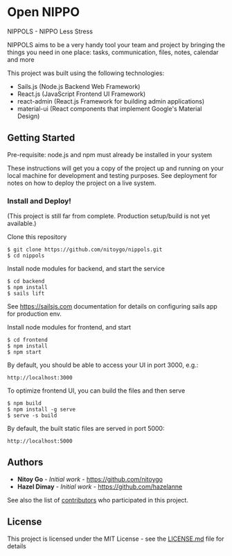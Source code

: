 # Open NIPPO

NIPPOLS - NIPPO Less Stress

NIPPOLS aims to be a very handy tool your team and project by bringing the things you need in one place: 
tasks, communication, files, notes, calendar and more

This project was built using the following technologies:
 - Sails.js (Node.js Backend Web Framework)
 - React.js (JavaScript Frontend UI Framework)
 - react-admin (React.js Framework for building admin applications)
 - material-ui (React components that implement Google's Material Design)

## Getting Started

Pre-requisite: node.js and npm must already be installed in your system

These instructions will get you a copy of the project up and running on your local machine for development and testing purposes. 
See deployment for notes on how to deploy the project on a live system.

### Install and Deploy!

(This project is still far from complete. Production setup/build is not yet available.)

Clone this repository

```
$ git clone https://github.com/nitoygo/nippols.git
$ cd nippols
```

Install node modules for backend, and start the service
```
$ cd backend
$ npm install
$ sails lift

```

See https://sailsjs.com documentation for details on configuring sails app for production env.

Install node modules for frontend, and start
```
$ cd frontend
$ npm install
$ npm start
```

By default, you should be able to access your UI in port 3000, e.g.:
```
http://localhost:3000
```

To optimize frontend UI, you can build the files and then serve
```
$ npm build
$ npm install -g serve
$ serve -s build
```

By default, the built static files are served in port 5000:
```
http://localhost:5000
```


## Authors

* **Nitoy Go** - *Initial work* - https://github.com/nitoygo
* **Hazel Dimay** - *Initial work* - https://github.com/hazelanne

See also the list of [contributors](https://github.com/your/project/contributors) who participated in this project.

## License

This project is licensed under the MIT License - see the [LICENSE.md](LICENSE.md) file for details
